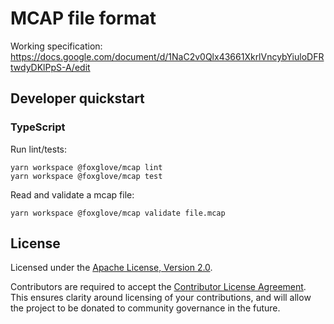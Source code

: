# MCAP file format

Working specification: https://docs.google.com/document/d/1NaC2v0Qlx43661XkrlVncybYiuloDFRtwdyDKlPpS-A/edit

## Developer quickstart

### TypeScript

Run lint/tests:

```
yarn workspace @foxglove/mcap lint
yarn workspace @foxglove/mcap test
```

Read and validate a mcap file:

```
yarn workspace @foxglove/mcap validate file.mcap
```

## License

Licensed under the [Apache License, Version 2.0](/LICENSE).

Contributors are required to accept the [Contributor License Agreement](https://github.com/foxglove/cla). This ensures clarity around licensing of your contributions, and will allow the project to be donated to community governance in the future.
